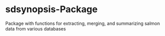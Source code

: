 # sdsynopsis-Package
Package with functions for extracting, merging, and summarizing salmon data from various databases
